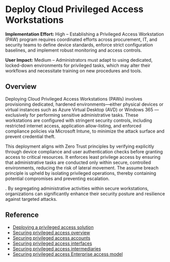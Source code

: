 #  Deploy Cloud Privileged Access Workstations

**Implementation Effort:** High – Establishing a Privileged Access Workstation (PAW) program requires coordinated efforts across procurement, IT, and security teams to define device standards, enforce strict configuration baselines, and implement robust monitoring and access controls.

**User Impact:** Medium – Administrators must adapt to using dedicated, locked-down environments for privileged tasks, which may alter their workflows and necessitate training on new procedures and tools.

## Overview

Deploying Cloud Privileged Access Workstations (PAWs) involves provisioning dedicated, hardened environments—either physical devices or virtual instances such as Azure Virtual Desktop (AVD) or Windows 365 —exclusively for performing sensitive administrative tasks. These workstations are configured with stringent security controls, including restricted internet access, application allow-listing, and enforced compliance policies via Microsoft Intune, to minimize the attack surface and prevent credential theft.

This deployment aligns with Zero Trust principles by verifying explicitly through device compliance and user authentication checks before granting access to critical resources. It enforces least privilege access by ensuring that administrative tasks are conducted only within secure, controlled environments, reducing the risk of lateral movement. The assume breach principle is upheld by isolating privileged operations, thereby containing potential compromises and preventing escalation.

. By segregating administrative activities within secure workstations, organizations can significantly enhance their security posture and resilience against targeted attacks.

## Reference

* [Deploying a privileged access solution](https://learn.microsoft.com/security/privileged-access-workstations/privileged-access-deployment)
* [Securing privileged access overview](https://learn.microsoft.com/security/privileged-access-workstations/overview)
* [Securing privileged access accounts](https://learn.microsoft.com/security/privileged-access-workstations/privileged-access-accounts)
* [Securing privileged access interfaces](https://learn.microsoft.com/security/privileged-access-workstations/privileged-access-interfaces)
* [Securing privileged access intermediaries](https://learn.microsoft.com/security/privileged-access-workstations/privileged-access-intermediaries)
* [Securing privileged access Enterprise access model](https://learn.microsoft.com/security/privileged-access-workstations/privileged-access-access-model)

